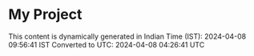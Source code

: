 # My Project

This content is dynamically generated in Indian Time (IST): 2024-04-08 09:56:41 IST
Converted to UTC: 2024-04-08 04:26:41 UTC
